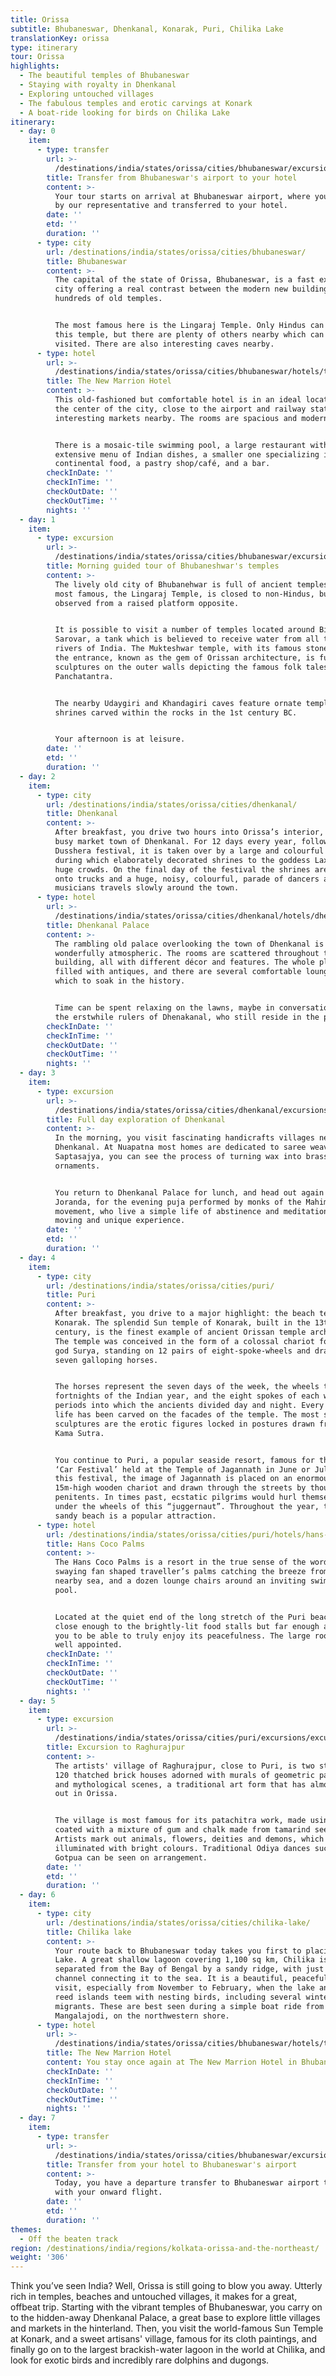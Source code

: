 ```yaml
---
title: Orissa
subtitle: Bhubaneswar, Dhenkanal, Konarak, Puri, Chilika Lake
translationKey: orissa
type: itinerary
tour: Orissa
highlights:
  - The beautiful temples of Bhubaneswar
  - Staying with royalty in Dhenkanal
  - Exploring untouched villages
  - The fabulous temples and erotic carvings at Konark
  - A boat-ride looking for birds on Chilika Lake
itinerary:
  - day: 0
    item:
      - type: transfer
        url: >-
          /destinations/india/states/orissa/cities/bhubaneswar/excursions/transfer-from-airport-to-hotel/
        title: Transfer from Bhubaneswar's airport to your hotel
        content: >-
          Your tour starts on arrival at Bhubaneswar airport, where you are met
          by our representative and transferred to your hotel.
        date: ''
        etd: ''
        duration: ''
      - type: city
        url: /destinations/india/states/orissa/cities/bhubaneswar/
        title: Bhubaneswar
        content: >-
          The capital of the state of Orissa, Bhubaneswar, is a fast expanding
          city offering a real contrast between the modern new buildings and
          hundreds of old temples.


          The most famous here is the Lingaraj Temple. Only Hindus can enter
          this temple, but there are plenty of others nearby which can be easily
          visited. There are also interesting caves nearby.
      - type: hotel
        url: >-
          /destinations/india/states/orissa/cities/bhubaneswar/hotels/the-new-marrion-hotel/
        title: The New Marrion Hotel
        content: >-
          This old-fashioned but comfortable hotel is in an ideal location in
          the center of the city, close to the airport and railway station, with
          interesting markets nearby. The rooms are spacious and modern.


          There is a mosaic-tile swimming pool, a large restaurant with an
          extensive menu of Indian dishes, a smaller one specializing in
          continental food, a pastry shop/café, and a bar.
        checkInDate: ''
        checkInTime: ''
        checkOutDate: ''
        checkOutTime: ''
        nights: ''
  - day: 1
    item:
      - type: excursion
        url: >-
          /destinations/india/states/orissa/cities/bhubaneswar/excursions/half-day-city-tour-of-bhubaneshwar-temples/
        title: Morning guided tour of Bhubaneshwar's temples
        content: >-
          The lively old city of Bhubanehwar is full of ancient temples. The
          most famous, the Lingaraj Temple, is closed to non-Hindus, but can be
          observed from a raised platform opposite.


          It is possible to visit a number of temples located around Bindu
          Sarovar, a tank which is believed to receive water from all the holy
          rivers of India. The Mukteshwar temple, with its famous stone arch at
          the entrance, known as the gem of Orissan architecture, is full of
          sculptures on the outer walls depicting the famous folk tales of the
          Panchatantra.


          The nearby Udaygiri and Khandagiri caves feature ornate temples and
          shrines carved within the rocks in the 1st century BC.


          Your afternoon is at leisure.
        date: ''
        etd: ''
        duration: ''
  - day: 2
    item:
      - type: city
        url: /destinations/india/states/orissa/cities/dhenkanal/
        title: Dhenkanal
        content: >-
          After breakfast, you drive two hours into Orissa’s interior, to the
          busy market town of Dhenkanal. For 12 days every year, following the
          Dusshera festival, it is taken over by a large and colourful festival,
          during which elaborately decorated shrines to the goddess Laxmi draw
          huge crowds. On the final day of the festival the shrines are loaded
          onto trucks and a huge, noisy, colourful, parade of dancers and
          musicians travels slowly around the town.
      - type: hotel
        url: >-
          /destinations/india/states/orissa/cities/dhenkanal/hotels/dhenkanal-palace/
        title: Dhenkanal Palace
        content: >-
          The rambling old palace overlooking the town of Dhenkanal is
          wonderfully atmospheric. The rooms are scattered throughout the
          building, all with different décor and features. The whole place is
          filled with antiques, and there are several comfortable lounges in
          which to soak in the history.


          Time can be spent relaxing on the lawns, maybe in conversation with
          the erstwhile rulers of Dhenakanal, who still reside in the palace.
        checkInDate: ''
        checkInTime: ''
        checkOutDate: ''
        checkOutTime: ''
        nights: ''
  - day: 3
    item:
      - type: excursion
        url: >-
          /destinations/india/states/orissa/cities/dhenkanal/excursions/full-day-exploration-of-dhenkanal/
        title: Full day exploration of Dhenkanal
        content: >-
          In the morning, you visit fascinating handicrafts villages near
          Dhenkanal. At Nuapatna most homes are dedicated to saree weaving. At
          Saptasajya, you can see the process of turning wax into brass
          ornaments.


          You return to Dhenkanal Palace for lunch, and head out again to
          Joranda, for the evening puja performed by monks of the Mahima
          movement, who live a simple life of abstinence and meditation, a
          moving and unique experience.
        date: ''
        etd: ''
        duration: ''
  - day: 4
    item:
      - type: city
        url: /destinations/india/states/orissa/cities/puri/
        title: Puri
        content: >-
          After breakfast, you drive to a major highlight: the beach temples of
          Konarak. The splendid Sun temple of Konarak, built in the 13th
          century, is the finest example of ancient Orissan temple architecture.
          The temple was conceived in the form of a colossal chariot for the sun
          god Surya, standing on 12 pairs of eight-spoke-wheels and drawn by
          seven galloping horses.


          The horses represent the seven days of the week, the wheels the 24
          fortnights of the Indian year, and the eight spokes of each wheel the
          periods into which the ancients divided day and night. Every aspect of
          life has been carved on the facades of the temple. The most striking
          sculptures are the erotic figures locked in postures drawn from the
          Kama Sutra.


          You continue to Puri, a popular seaside resort, famous for the great
          ‘Car Festival’ held at the Temple of Jagannath in June or July. During
          this festival, the image of Jagannath is placed on an enormous
          15m-high wooden chariot and drawn through the streets by thousands of
          penitents. In times past, ecstatic pilgrims would hurl themselves
          under the wheels of this “juggernaut”. Throughout the year, the long
          sandy beach is a popular attraction.
      - type: hotel
        url: /destinations/india/states/orissa/cities/puri/hotels/hans-coco-palms/
        title: Hans Coco Palms
        content: >-
          The Hans Coco Palms is a resort in the true sense of the word: with
          swaying fan shaped traveller’s palms catching the breeze from the
          nearby sea, and a dozen lounge chairs around an inviting swimming
          pool.


          Located at the quiet end of the long stretch of the Puri beach, it is
          close enough to the brightly-lit food stalls but far enough away for
          you to be able to truly enjoy its peacefulness. The large rooms are
          well appointed.
        checkInDate: ''
        checkInTime: ''
        checkOutDate: ''
        checkOutTime: ''
        nights: ''
  - day: 5
    item:
      - type: excursion
        url: >-
          /destinations/india/states/orissa/cities/puri/excursions/excursion-to-raghurajpur/
        title: Excursion to Raghurajpur
        content: >-
          The artists' village of Raghurajpur, close to Puri, is two streets of
          120 thatched brick houses adorned with murals of geometric patterns
          and mythological scenes, a traditional art form that has almost died
          out in Orissa.


          The village is most famous for its patachitra work, made using cloth
          coated with a mixture of gum and chalk made from tamarind seeds.
          Artists mark out animals, flowers, deities and demons, which are then
          illuminated with bright colours. Traditional Odiya dances such as
          Gotpua can be seen on arrangement.
        date: ''
        etd: ''
        duration: ''
  - day: 6
    item:
      - type: city
        url: /destinations/india/states/orissa/cities/chilika-lake/
        title: Chilika lake
        content: >-
          Your route back to Bhubaneswar today takes you first to placid Chilika
          Lake. A great shallow lagoon covering 1,100 sq km, Chilika is
          separated from the Bay of Bengal by a sandy ridge, with just a narrow
          channel connecting it to the sea. It is a beautiful, peaceful place to
          visit, especially from November to February, when the lake and its
          reed islands teem with nesting birds, including several winter
          migrants. These are best seen during a simple boat ride from
          Mangalajodi, on the northwestern shore.
      - type: hotel
        url: >-
          /destinations/india/states/orissa/cities/bhubaneswar/hotels/the-new-marrion-hotel/
        title: The New Marrion Hotel
        content: You stay once again at The New Marrion Hotel in Bhubaneswar.
        checkInDate: ''
        checkInTime: ''
        checkOutDate: ''
        checkOutTime: ''
        nights: ''
  - day: 7
    item:
      - type: transfer
        url: >-
          /destinations/india/states/orissa/cities/bhubaneswar/excursions/transfer-from-hotel-to-airport/
        title: Transfer from your hotel to Bhubaneswar's airport
        content: >-
          Today, you have a departure transfer to Bhubaneswar airport to connect
          with your onward flight.
        date: ''
        etd: ''
        duration: ''
themes:
  - Off the beaten track
region: /destinations/india/regions/kolkata-orissa-and-the-northeast/
weight: '306'
---
```

Think you’ve seen India? Well, Orissa is still going to blow you away. Utterly rich in temples, beaches and untouched villages, it makes for a great, offbeat trip. Starting with the vibrant temples of Bhubaneswar, you carry on to the hidden-away Dhenkanal Palace, a great base to explore little villages and markets in the hinterland. Then, you visit the world-famous Sun Temple at Konark, and a sweet artisans' village, famous for its cloth paintings, and finally go on to the largest brackish-water lagoon in the world at Chilika, and look for exotic birds and incredibly rare dolphins and dugongs.
